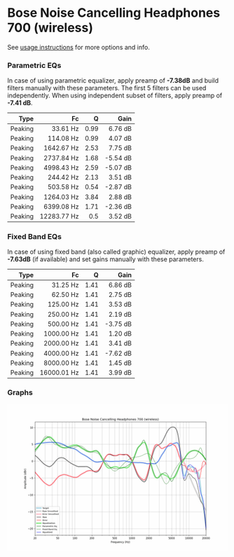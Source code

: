 # Bose Noise Cancelling Headphones 700 (wireless)
See [usage instructions](https://github.com/jaakkopasanen/AutoEq#usage) for more options and info.

### Parametric EQs
In case of using parametric equalizer, apply preamp of **-7.38dB** and build filters manually
with these parameters. The first 5 filters can be used independently.
When using independent subset of filters, apply preamp of **-7.41 dB**.

| Type    | Fc          |    Q | Gain     |
|--------:|------------:|-----:|---------:|
| Peaking | 33.61 Hz    | 0.99 | 6.76 dB  |
| Peaking | 114.08 Hz   | 0.99 | 4.07 dB  |
| Peaking | 1642.67 Hz  | 2.53 | 7.75 dB  |
| Peaking | 2737.84 Hz  | 1.68 | -5.54 dB |
| Peaking | 4998.43 Hz  | 2.59 | -5.07 dB |
| Peaking | 244.42 Hz   | 2.13 | 3.51 dB  |
| Peaking | 503.58 Hz   | 0.54 | -2.87 dB |
| Peaking | 1264.03 Hz  | 3.84 | 2.88 dB  |
| Peaking | 6399.08 Hz  | 1.71 | -2.36 dB |
| Peaking | 12283.77 Hz | 0.5  | 3.52 dB  |

### Fixed Band EQs
In case of using fixed band (also called graphic) equalizer, apply preamp of **-7.63dB**
(if available) and set gains manually with these parameters.

| Type    | Fc          |    Q | Gain     |
|--------:|------------:|-----:|---------:|
| Peaking | 31.25 Hz    | 1.41 | 6.86 dB  |
| Peaking | 62.50 Hz    | 1.41 | 2.75 dB  |
| Peaking | 125.00 Hz   | 1.41 | 3.53 dB  |
| Peaking | 250.00 Hz   | 1.41 | 2.19 dB  |
| Peaking | 500.00 Hz   | 1.41 | -3.75 dB |
| Peaking | 1000.00 Hz  | 1.41 | 1.20 dB  |
| Peaking | 2000.00 Hz  | 1.41 | 3.41 dB  |
| Peaking | 4000.00 Hz  | 1.41 | -7.62 dB |
| Peaking | 8000.00 Hz  | 1.41 | 1.45 dB  |
| Peaking | 16000.01 Hz | 1.41 | 3.99 dB  |

### Graphs
![](./Bose%20Noise%20Cancelling%20Headphones%20700%20(wireless).png)